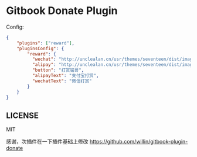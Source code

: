 # Gitbook Donate Plugin

Config:

```json
{
    "plugins": ["reward"],
    "pluginsConfig": {
        "reward": {
          "wechat": "http://unclealan.cn/usr/themes/seventeen/dist/images/weixin.JPG",
          "alipay": "http://unclealan.cn/usr/themes/seventeen/dist/images/alipay.JPG",
          "button": "打赏铭哥",
          "alipayText": "支付宝打赏",
          "wechatText": "微信打赏"
        }
    }
}
```


## LICENSE

MIT

感谢，次插件在一下插件基础上修改
https://github.com/willin/gitbook-plugin-donate